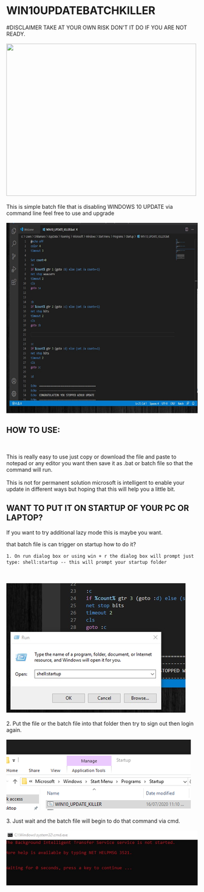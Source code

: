# WIN10UPDATEBATCHKILLER
#DISCLAIMER TAKE AT YOUR OWN RISK DON'T IT DO IF YOU ARE NOT READY.
<br>
<br>
<img height="400px" width="500px" src="http://2.bp.blogspot.com/-cAuWNMeZ61o/UsnnLhLOVsI/AAAAAAAAAAk/_PE1pcBx26g/s1600/IMG_2096.JPG" />
<br>
<br>
This is simple batch file that is disabling WINDOWS 10 UPDATE via command line feel free to use and upgrade
<br>
<br>
<img height="500px" src="https://github.com/S3CURITY101/WIN10UPDATEBATCHKILLER/blob/master/screenshots/bat1.jpg" />
          
<h2>HOW TO USE:</h2><br>

  This is really easy to use just copy or download the file and paste to notepad or any editor you want then save it as .bat or batch file so that the command will run.<br><br>
  This is not for permanent solution microsoft is intelligent to enable your update in different ways but hoping that this will help you a little bit.
  
 
<h2>WANT TO PUT IT ON STARTUP OF YOUR PC OR LAPTOP?</h2>

  If you want to try additional lazy mode this is maybe you want.
  
  that batch file is can trigger on startup how to do it?
  
    1. On run dialog box or using win + r the dialog box will prompt just type: shell:startup -- this will prompt your startup folder
   <br>
  <br>
  <img src="https://github.com/S3CURITY101/WIN10UPDATEBATCHKILLER/blob/master/screenshots/bat2.jpg" />
  <br>
  <br>
    2. Put the file or the batch file into that folder then try to sign out then login again. 
  <br>
  <br>
  <img src="https://github.com/S3CURITY101/WIN10UPDATEBATCHKILLER/blob/master/screenshots/bat3.png" />
  <br>
  <br>
    3. Just wait and the batch file will begin to do that command via cmd.
  <br>
  <br>
  <img src="https://github.com/S3CURITY101/WIN10UPDATEBATCHKILLER/blob/master/screenshots/bat4.jpg" />
  <br>

